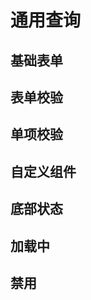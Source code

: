 # 通用查询

## 基础表单

<preview path="../demos/common-form/basic/index.vue" title="" description=""></preview>

## 表单校验

<preview path="../demos/common-form/form-rule/index.vue" title="" description=""></preview>

## 单项校验

<preview path="../demos/common-form/item-rule/index.vue" title="" description=""></preview>

## 自定义组件

<preview path="../demos/common-form/custom-component/index.vue" title="" description=""></preview>

## 底部状态

<preview path="../demos/common-form/footer-status/index.vue" title="" description=""></preview>

## 加载中

<preview path="../demos/common-form/loading/index.vue" title="" description=""></preview>

## 禁用

<preview path="../demos/common-form/disabled/index.vue" title="" description=""></preview>
